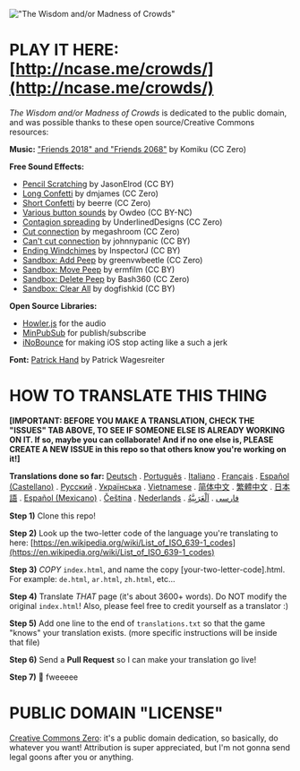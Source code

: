 !["The Wisdom and/or Madness of Crowds"](http://ncase.me/crowds/social/thumb.png)

# PLAY IT HERE: [http://ncase.me/crowds/](http://ncase.me/crowds/)

*The Wisdom and/or Madness of Crowds* is dedicated to the public domain,
and was possible thanks to these open source/Creative Commons resources:

**Music:** ["Friends 2018" and "Friends 2068"](http://freemusicarchive.org/music/Komiku/Tale_on_the_Late/) by Komiku (CC Zero)

**Free Sound Effects:**

* [Pencil Scratching](https://freesound.org/people/JasonElrod/sounds/85485/) by JasonElrod (CC BY)
* [Long Confetti](https://freesound.org/people/dmjames/sounds/140095/) by dmjames (CC Zero)
* [Short Confetti](https://freesound.org/people/beerre/sounds/344965/) by beerre (CC Zero)
* [Various button sounds](https://freesound.org/people/Owdeo/sounds/116653/) by Owdeo (CC BY-NC)
* [Contagion spreading](https://freesound.org/people/UnderlinedDesigns/sounds/191766/) by UnderlinedDesigns (CC Zero)
* [Cut connection](https://freesound.org/people/megashroom/sounds/390167/) by megashroom (CC Zero)
* [Can't cut connection](https://freesound.org/people/johnnypanic/sounds/36280/) by johnnypanic (CC BY)
* [Ending Windchimes](https://freesound.org/people/InspectorJ/sounds/353194/) by InspectorJ (CC BY)
* [Sandbox: Add Peep](https://freesound.org/people/greenvwbeetle/sounds/244654/) by greenvwbeetle (CC Zero)
* [Sandbox: Move Peep](https://freesound.org/people/ermfilm/sounds/130013/) by ermfilm (CC BY)
* [Sandbox: Delete Peep](https://freesound.org/people/Bash360/sounds/214854/) by Bash360 (CC Zero)
* [Sandbox: Clear All](https://freesound.org/people/dogfishkid/sounds/399303/) by dogfishkid (CC BY)

**Open Source Libraries:**

* [Howler.js](https://howlerjs.com/) for the audio
* [MinPubSub](https://github.com/daniellmb/MinPubSub) for publish/subscribe
* [iNoBounce](https://github.com/lazd/iNoBounce/) for making iOS stop acting like a such a jerk

**Font:** [Patrick Hand](https://fonts.google.com/specimen/Patrick+Hand) by Patrick Wagesreiter

# HOW TO TRANSLATE THIS THING

**[IMPORTANT:
BEFORE YOU MAKE A TRANSLATION, CHECK THE "ISSUES" TAB ABOVE,
TO SEE IF SOMEONE ELSE IS ALREADY WORKING ON IT.
If so, maybe you can collaborate!
And if no one else is, PLEASE CREATE A NEW ISSUE in this repo
so that others know you're working on it!]**

**Translations done so far:**
[Deutsch](http://ncase.me/crowds/de.html) .
[Português](http://ncase.me/crowds/pt.html) .
[Italiano](http://ncase.me/crowds/it.html) .
[Français](http://ncase.me/crowds/fr.html) .
[Español (Castellano)](http://ncase.me/crowds/es.html) .
[Русский](http://ncase.me/crowds/ru.html) .
[Українська](http://ncase.me/crowds/uk.html) .
[Vietnamese](http://ncase.me/crowds/vi.html) .
[简体中文](http://ncase.me/crowds/zh-CN.html) .
[繁體中文](http://ncase.me/crowds/zh-TW.html) .
[日本語](http://ncase.me/crowds/ja.html) .
[Español (Mexicano)](http://ncase.me/crowds/es-MX.html) .
[Čeština](http://ncase.me/crowds/cs.html) .
[Nederlands](http://ncase.me/crowds/nl.html) .
[فارسی](https://ncase.me/crowds/fa.html) .
[اَلْعَرَبِيَّةُ](http://alexanderclay.github.io/crowds)

**Step 1)** Clone this repo!

**Step 2)** Look up the two-letter code of the language you're translating to here:
[https://en.wikipedia.org/wiki/List_of_ISO_639-1_codes](https://en.wikipedia.org/wiki/List_of_ISO_639-1_codes)

**Step 3)** *COPY* `index.html`, and name the copy [your-two-letter-code].html. 
For example: `de.html`, `ar.html`, `zh.html`, etc...

**Step 4)** Translate *THAT* page (it's about 3600+ words). Do NOT modify the original `index.html`!
Also, please feel free to credit yourself as a translator :)

**Step 5)** Add one line to the end of `translations.txt` so that the game "knows" your translation exists.
(more specific instructions will be inside that file)

**Step 6)** Send a **Pull Request** so I can make your translation go live!

**Step 7)** 🎉 fweeeee

# PUBLIC DOMAIN "LICENSE"

[Creative Commons Zero](https://github.com/ncase/trust/blob/gh-pages/LICENSE): it's a public domain dedication, so basically, do whatever you want! Attribution is super appreciated, but I'm not gonna send legal goons after you or anything.
